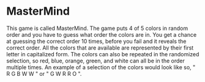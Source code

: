 # MasterMind
This game is called MasterMind. The game puts 4 of 5 colors in random order and you have to guess     what order the colors are in. You get a chance at guessing the correct order 10 times, before you   fail and it reveals the correct order. All the colors that are available are represented by their   first letter in capitalized form. The colors can also be repeated in the randomized selection, so   red, blue, orange, green, and white can all be in the order multiple times. An example of a         selection of the colors would look like so, " R G B W W " or " G W R R O ".
